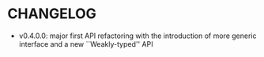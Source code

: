 # CHANGELOG

- v0.4.0.0: major first API refactoring with the introduction of more generic interface and a new ``Weakly-typed'' API